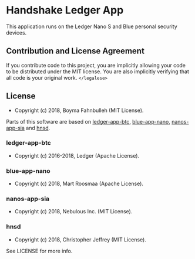# Handshake Ledger App

This application runs on the Ledger Nano S and Blue personal security devices.


## Contribution and License Agreement

If you contribute code to this project, you are implicitly allowing your code
to be distributed under the MIT license. You are also implicitly verifying that
all code is your original work. `</legalese>`

## License

- Copyright (c) 2018, Boyma Fahnbulleh (MIT License).

Parts of this software are based on [ledger-app-btc][btc], [blue-app-nano][nano],
[nanos-app-sia][sia] and [hnsd][hnsd].

### ledger-app-btc

- Copyright (c) 2016-2018, Ledger (Apache License).

### blue-app-nano

- Copyright (c) 2018, Mart Roosmaa (Apache License).

### nanos-app-sia

- Copyright (c) 2018, Nebulous Inc. (MIT License).

### hnsd

- Copyright (c) 2018, Christopher Jeffrey (MIT License).

See LICENSE for more info.

[btc]: https://github.com/ledgerhq/ledger-app-btc
[nano]: https://github.com/roosmaa/blue-app-nano
[sia]: https://gitlab.com/nebulouslabs/nanos-app-sia
[hnsd]: https://github.com/handshake-org/hnsd
